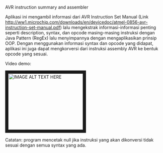 AVR instruction summary and assembler

Aplikasi ini mengambil informasi dari AVR Instruction Set Manual (Link http://ww1.microchip.com/downloads/en/devicedoc/atmel-0856-avr-instruction-set-manual.pdf) lalu mengekstrak informasi-informasi penting seperti description, syntax, dan opcode masing-masing instruksi dengan Java Pattern (RegEx) lalu menyimpannya dengan mengaplikasikan prinsip OOP. Dengan menggunakan informasi syntax dan opcode yang didapat, aplikasi ini juga dapat mengkorversi dari instruksi assembly AVR ke bentuk opcode yang sesuai.

Video demo:

<a href="http://www.youtube.com/watch?feature=player_embedded&v=xYgjwC5yei0" target="_blank"><img src="http://img.youtube.com/vi/xYgjwC5yei0/0.jpg" 
alt="IMAGE ALT TEXT HERE" width="240" height="180" border="10" /></a>

Catatan: program mencetak null jika instruksi yang akan dikonversi tidak sesuai dengan semua syntax yang ada.
